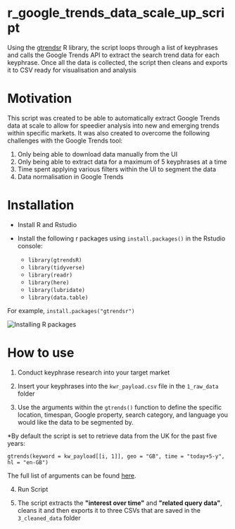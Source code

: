 # r_google_trends_data_scale_up_script

Using the [gtrendsr](https://www.rdocumentation.org/packages/gtrendsR/versions/1.4.4) R library, the script loops through a list of keyphrases and calls the Google Trends API to extract the search trend data for each keyphrase. Once all the data is collected, the script then cleans and exports it to CSV ready for visualisation and analysis

# Motivation

This script was created to be able to automatically extract Google Trends data at scale to allow for speedier analysis into new and emerging trends within specific markets. It was also created to overcome the following challenges with the Google Trends tool:

1. Only being able to download data manually from the UI
2. Only being able to extract data for a maximum of 5 keyphrases at a time
3. Time spent applying various filters within the UI to segment the data
4. Data normalisation in Google Trends

# Installation
- Install R and Rstudio
- Install the following r packages using `install.packages()` in the Rstudio console:

  - `library(gtrendsR)`
  - `library(tidyverse)`
  - `library(readr)`
  - `library(here)`
  - `library(lubridate)`
  - `library(data.table)`

For example, `install.packages("gtrendsr")`

![Installing R packages](https://user-images.githubusercontent.com/56133759/76687111-c2b34c00-6618-11ea-8038-261b927c2b5f.png
)
  
# How to use

1. Conduct keyphrase research into your target market

2. Insert your keyphrases into the `kwr_payload.csv` file in the `1_raw_data` folder

3. Use the arguments within the `gtrends()` function to define the specific location, timespan, Google property, search category, and language you would like the data to be segmented by. 

*By default the script is set to retrieve data from the UK for the past five years:

`gtrends(keyword = kw_payload[[i, 1]], geo = "GB", time = "today+5-y", hl = "en-GB")`

The full list of arguments can be found [here](https://www.rdocumentation.org/packages/gtrendsR/versions/1.4.4/topics/gtrends).

4. Run Script

5. The script extracts the **"interest over time"** and **"related query data"**,  cleans it and then exports it to three CSVs that are saved in the `3_cleaned_data` folder





